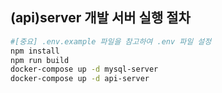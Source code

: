 ## (api)server 개발 서버 실행 절차

```bash
#[중요] .env.example 파일을 참고하여 .env 파일 설정
npm install
npm run build
docker-compose up -d mysql-server
docker-compose up -d api-server
```
